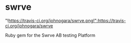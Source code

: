 swrve
=====
"!https://travis-ci.org/johnogara/swrve.png!":https://travis-ci.org/johnogara/swrve

Ruby gem for the Swrve AB testing Platform
